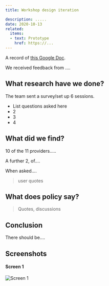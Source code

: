 ```yaml
---
title: Workshop design iteration

description: .....
date: 2020-10-13
related:
  items:
  - text: Prototype
    href: https://...
---
```


A record of [this Google Doc](https://....).

We received feedback from ....

## What research have we done?

The team sent a survey/set up 6 sessions.

* List questions asked here
* 2
* 3
* 4

## What did we find?

10 of the 11 providers.....

A further 2, of....

When asked....

> user quotes


## What does policy say?

> Quotes, discussions

## Conclusion

There should be....

## Screenshots

#### Screen 1
<img src="/images/example-post/02-search-results.png" alt="Screen 1">
